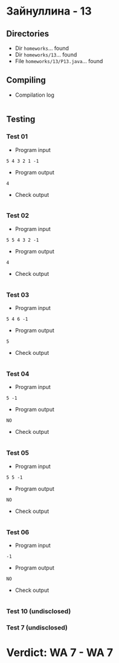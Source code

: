 # Зайнуллина - 13
## Directories
- Dir `homeworks`... found
- Dir `homeworks/13`... found
- File `homeworks/13/P13.java`... found
## Compiling
- Compilation log
```

```
## Testing
### Test 01
- Program input
```
5 4 3 2 1 -1

```
- Program output
```
4

```
- Check output
```

```
### Test 02
- Program input
```
5 5 4 3 2 -1

```
- Program output
```
4

```
- Check output
```

```
### Test 03
- Program input
```
5 4 6 -1

```
- Program output
```
5

```
- Check output
```

```
### Test 04
- Program input
```
5 -1

```
- Program output
```
NO

```
- Check output
```

```
### Test 05
- Program input
```
5 5 -1

```
- Program output
```
NO

```
- Check output
```

```
### Test 06
- Program input
```
-1

```
- Program output
```
NO

```
- Check output
```

```
### Test 10 (undisclosed)
### Test 7 (undisclosed)
# Verdict: **WA 7** - WA 7
